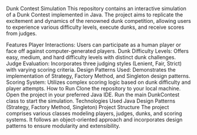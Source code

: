 Dunk Contest Simulation
This repository contains an interactive simulation of a Dunk Contest implemented in Java. The project aims to replicate the excitement and dynamics of the renowned dunk competition, allowing users to experience various difficulty levels, execute dunks, and receive scores from judges.

Features
Player Interactions: Users can participate as a human player or face off against computer-generated players.
Dunk Difficulty Levels: Offers easy, medium, and hard difficulty levels with distinct dunk challenges.
Judge Evaluation: Incorporates three judging styles (Lenient, Fair, Strict) with varying scoring criteria.
Design Patterns Used: Demonstrates the implementation of Strategy, Factory Method, and Singleton design patterns.
Scoring System: Utilizes complex scoring logic based on dunk difficulty and player attempts.
How to Run
Clone the repository to your local machine.
Open the project in your preferred Java IDE.
Run the main DunkContest class to start the simulation.
Technologies Used
Java
Design Patterns (Strategy, Factory Method, Singleton)
Project Structure
The project comprises various classes modeling players, judges, dunks, and scoring systems. It follows an object-oriented approach and incorporates design patterns to ensure modularity and extensibility.
